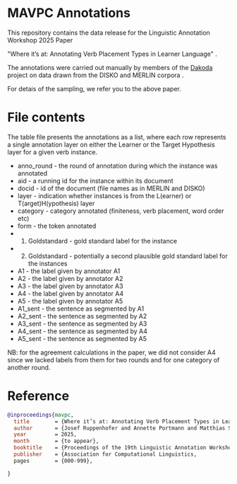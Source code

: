 # MAVPC Annotations

This repository contains the data release for the Linguistic Annotation Workshop 2025 Paper 

"Where it’s at: Annotating Verb Placement Types in Learner Language" .

The annotations were carried out manually by members of the [Dakoda](dakoda.org) project on data drawn from the DISKO and MERLIN corpora .

For detais of the sampling, we refer you to the above paper.

# File contents

The table file presents the annotations as a list, where each row represents a single  annotation layer on either the Learner or the Target Hypothesis layer for a given verb instance.


* anno_round - the round of annotation during which the instance was annotated
* aid - a running id for the instance within its document
* docid  - id of the document (file names as in MERLIN and DISKO)
* layer - indication whether instances is from the L(earner) or T(arget)H(ypothesis) layer
* category - category annotated (finiteness, verb placement, word order etc)
* form  - the token annotated
* 1. Goldstandard - gold standard label for the instance
* 2. Goldstandard - potentially a second plausible gold standard label for the instances
* A1 - the label given by annotator A1
* A2 - the label given by annotator A2
* A3 - the label given by annotator A3  
* A4 - the label given by annotator A4
* A5 - the label given by annotator A5 
* A1_sent - the sentence as segmented by A1
* A2_sent - the sentence as segmented by A2
* A3_sent - the sentence as segmented by A3 
* A4_sent - the sentence as segmented by A4
* A5_sent - the sentence as segmented by A5

NB: for the agreement calculations in the paper, we did  not consider A4 since we lacked labels from them for two rounds and for one category of another round.

# Reference

```bibtex
@inproceedings{mavpc,
  title        = {Where it’s at: Annotating Verb Placement Types in Learner Language},
  author       = {Josef Ruppenhofer and Annette Portmann and Matthias Schwendemann and Christine Renker and Katrin Wisniewski and Torsten Zesch},
  year         = 2025,
  month        = {to appear},
  booktitle    = {Proceedings of the 19th Linguistic Annotation Workshop},
  publisher    = {Association for Computational Linguistics,
  pages        = {000-999},

}
```